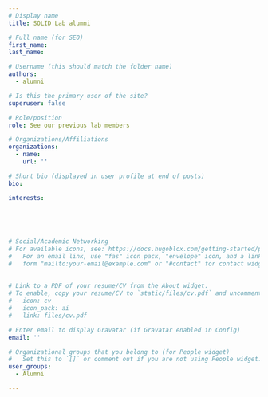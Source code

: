 ```yaml
---
# Display name
title: SOLID Lab alumni

# Full name (for SEO)
first_name: 
last_name:  

# Username (this should match the folder name)
authors:
  - alumni

# Is this the primary user of the site?
superuser: false

# Role/position
role: See our previous lab members

# Organizations/Affiliations
organizations:
  - name: 
    url: ''

# Short bio (displayed in user profile at end of posts)
bio:  

interests:
 
 

 

# Social/Academic Networking
# For available icons, see: https://docs.hugoblox.com/getting-started/page-builder/#icons
#   For an email link, use "fas" icon pack, "envelope" icon, and a link in the
#   form "mailto:your-email@example.com" or "#contact" for contact widget.
 
  
# Link to a PDF of your resume/CV from the About widget.
# To enable, copy your resume/CV to `static/files/cv.pdf` and uncomment the lines below.
# - icon: cv
#   icon_pack: ai
#   link: files/cv.pdf

# Enter email to display Gravatar (if Gravatar enabled in Config)
email: ''

# Organizational groups that you belong to (for People widget)
#   Set this to `[]` or comment out if you are not using People widget.
user_groups:
  - Alumni

---
```

